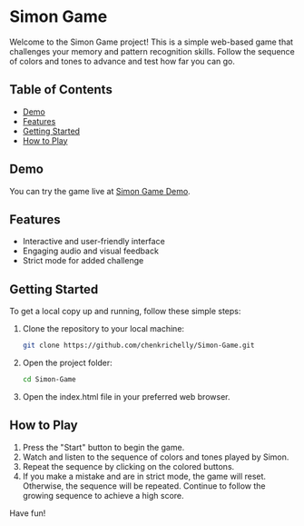 # Simon Game

Welcome to the Simon Game project! This is a simple web-based game that challenges your memory and pattern recognition skills. Follow the sequence of colors and tones to advance and test how far you can go.

## Table of Contents

- [Demo](#demo)
- [Features](#features)
- [Getting Started](#getting-started)
- [How to Play](#how-to-play)

## Demo

You can try the game live at [Simon Game Demo](https://chenkrichelly.github.io/Simon-Game/).

## Features

- Interactive and user-friendly interface
- Engaging audio and visual feedback
- Strict mode for added challenge

## Getting Started

To get a local copy up and running, follow these simple steps:

1. Clone the repository to your local machine:

   ```bash
   git clone https://github.com/chenkrichelly/Simon-Game.git  
2. Open the project folder:
   ```bash
   cd Simon-Game
3. Open the index.html file in your preferred web browser.
   
## How to Play
1. Press the "Start" button to begin the game.
2. Watch and listen to the sequence of colors and tones played by Simon.
3. Repeat the sequence by clicking on the colored buttons.
4. If you make a mistake and are in strict mode, the game will reset. Otherwise, the sequence will be repeated.
Continue to follow the growing sequence to achieve a high score.

Have fun!
